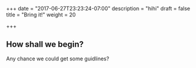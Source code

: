 +++
date = "2017-06-27T23:23:24-07:00"
description = "hihi"
draft = false
title = "Bring it!"
weight = 20

+++

How shall we begin?
-------------------


Any chance we could get some guidlines?
